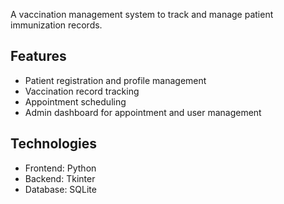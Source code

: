 A vaccination management system to track and manage patient immunization records.

## Features

- Patient registration and profile management
- Vaccination record tracking
- Appointment scheduling
- Admin dashboard for appointment and user management

## Technologies

- Frontend: Python
- Backend: Tkinter
- Database: SQLite
